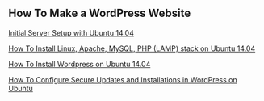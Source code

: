 ## How To Make a WordPress Website
[Initial Server Setup with Ubuntu 14.04](https://www.digitalocean.com/community/tutorials/initial-server-setup-with-ubuntu-14-04#step-four-%E2%80%94-add-public-key-authentication-(recommended))

[How To Install Linux, Apache, MySQL, PHP (LAMP) stack on Ubuntu 14.04](https://www.digitalocean.com/community/tutorials/how-to-install-linux-apache-mysql-php-lamp-stack-on-ubuntu-14-04)

[How To Install Wordpress on Ubuntu 14.04](https://www.digitalocean.com/community/tutorials/how-to-install-wordpress-on-ubuntu-14-04)


[How To Configure Secure Updates and Installations in WordPress on Ubuntu
](https://www.digitalocean.com/community/tutorials/how-to-configure-secure-updates-and-installations-in-wordpress-on-ubuntu)

